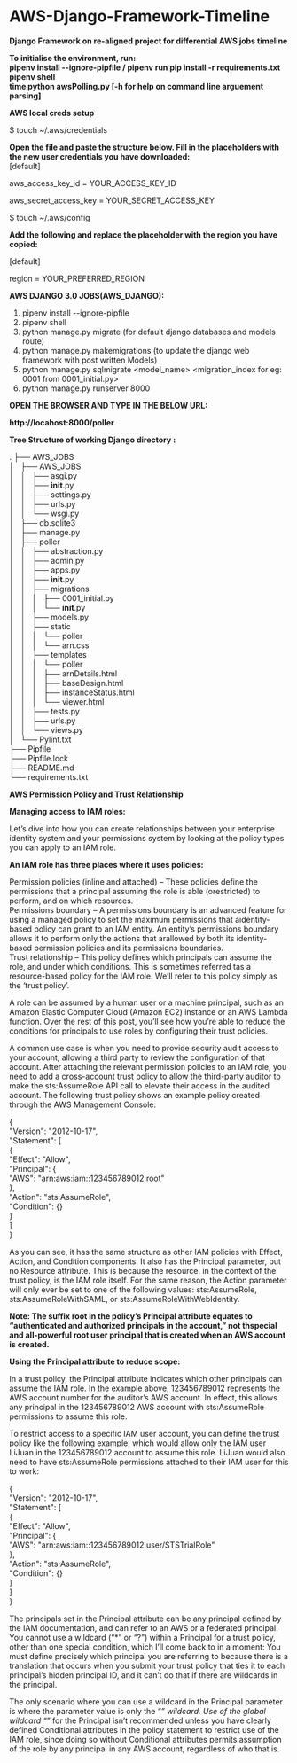 # AWS-Django-Framework-Timeline

**Django Framework on re-aligned project for differential AWS jobs timeline** <br>

**To initialise the environment, run:** <br>
**pipenv install --ignore-pipfile / pipenv run pip install -r requirements.txt** <br>
**pipenv shell** <br>
**time python awsPolling.py [-h for help on command line arguement parsing]** <br>

**AWS local creds setup** <br>
 

$ touch ~/.aws/credentials <br>
 

**Open the file and paste the structure below. Fill in the placeholders with the new user credentials you have downloaded:**
<br>
[default]<br> 

aws_access_key_id = YOUR_ACCESS_KEY_ID <br> 
 

aws_secret_access_key = YOUR_SECRET_ACCESS_KEY <br>

$ touch ~/.aws/config <br>
 
**Add the following and replace the placeholder with the region you have copied:** <br>

[default] <br>

region = YOUR_PREFERRED_REGION <br> 


**AWS DJANGO 3.0 JOBS(AWS_DJANGO):** <br>

1. pipenv install --ignore-pipfile <br>
2. pipenv shell <br>
3. python manage.py migrate (for default django databases and models route) <br>
4. python manage.py makemigrations (to update the django web framework with post written Models) <br>
5. python manage.py sqlmigrate <model_name> <migration_index for eg: 0001 from 0001_initial.py> <br>
6. python manage.py runserver 8000 <can to be changed to desired port> <br>

**OPEN THE BROWSER AND TYPE IN THE BELOW URL:** <br>

**http://locahost:8000/poller** <br>

**Tree Structure of working Django directory :** <br>

.
├── AWS_JOBS<br>
│   ├── AWS_JOBS<br>
│   │   ├── asgi.py<br>
│   │   ├── __init__.py<br>
│   │   ├── settings.py<br>
│   │   ├── urls.py<br>
│   │   └── wsgi.py<br>
│   ├── db.sqlite3<br>
│   ├── manage.py<br>
│   ├── poller<br>
│   │   ├── abstraction.py<br>
│   │   ├── admin.py<br>
│   │   ├── apps.py<br>
│   │   ├── __init__.py<br>
│   │   ├── migrations<br>
│   │   │   ├── 0001_initial.py<br>
│   │   │   └── __init__.py<br>
│   │   ├── models.py<br>
│   │   ├── static<br>
│   │   │   └── poller<br>
│   │   │       └── arn.css<br>
│   │   ├── templates<br>
│   │   │   └── poller<br>
│   │   │       ├── arnDetails.html<br>
│   │   │       ├── baseDesign.html<br>
│   │   │       ├── instanceStatus.html<br>
│   │   │       └── viewer.html<br>
│   │   ├── tests.py<br>
│   │   ├── urls.py<br>
│   │   └── views.py<br>
│   └── Pylint.txt<br>
├── Pipfile<br>
├── Pipfile.lock<br>
├── README.md<br>
└── requirements.txt<br>


**AWS Permission Policy and Trust Relationship** <br>

**Managing access to IAM roles:** <br>

Let’s dive into how you can create relationships between your enterprise identity system and your permissions system by looking at the policy types you can apply to an IAM role. <br>

**An IAM role has three places where it uses policies:** <br>

Permission policies (inline and attached) – These policies define the permissions that a principal assuming the role is able (orestricted) to perform, and on which resources. <br>
Permissions boundary – A permissions boundary is an advanced feature for using a managed policy to set the maximum permissions that aidentity-based policy can grant to an IAM entity. An entity’s permissions boundary allows it to perform only the actions that arallowed by both its identity-based permission policies and its permissions boundaries.<br>
Trust relationship – This policy defines which principals can assume the role, and under which conditions. This is sometimes referred tas a resource-based policy for the IAM role. We’ll refer to this policy simply as the ‘trust policy’.<br>

A role can be assumed by a human user or a machine principal, such as an Amazon Elastic Computer Cloud (Amazon EC2) instance or an AWS Lambda function. Over the rest of this post, you’ll see how you’re able to reduce the conditions for principals to use roles by configuring their trust policies.<br>

A common use case is when you need to provide security audit access to your account, allowing a third party to review the configuration of that account. After attaching the relevant permission policies to an IAM role, you need to add a cross-account trust policy to allow the third-party auditor to make the sts:AssumeRole API call to elevate their access in the audited account. The following trust policy shows an example policy created through the AWS Management Console:<br>


{<br>
  "Version": "2012-10-17",<br>
  "Statement": [<br>
    {<br>
      "Effect": "Allow",<br>
      "Principal": {<br>
        "AWS": "arn:aws:iam::123456789012:root"<br>
      },<br>
      "Action": "sts:AssumeRole",<br>
      "Condition": {}<br>
    }<br>
  ]<br>
}<br>

As you can see, it has the same structure as other IAM policies with Effect, Action, and Condition components. It also has the Principal parameter, but no Resource attribute. This is because the resource, in the context of the trust policy, is the IAM role itself. For the same reason, the Action parameter will only ever be set to one of the following values: sts:AssumeRole, sts:AssumeRoleWithSAML, or sts:AssumeRoleWithWebIdentity.<br>

**Note: The suffix root in the policy’s Principal attribute equates to “authenticated and authorized principals in the account,” not thspecial and all-powerful root user principal that is created when an AWS account is created.**<br>

**Using the Principal attribute to reduce scope:** <br>

In a trust policy, the Principal attribute indicates which other principals can assume the IAM role. In the example above, 123456789012 represents the AWS account number for the auditor’s AWS account. In effect, this allows any principal in the 123456789012 AWS account with sts:AssumeRole permissions to assume this role.<br>

To restrict access to a specific IAM user account, you can define the trust policy like the following example, which would allow only the IAM user LiJuan in the 123456789012 account to assume this role. LiJuan would also need to have sts:AssumeRole permissions attached to their IAM user for this to work:<br>


{<br>
  "Version": "2012-10-17",<br>
  "Statement": [<br>
    {<br>
      "Effect": "Allow",<br>
      "Principal": {<br>
        "AWS": "arn:aws:iam::123456789012:user/STSTrialRole"<br>
      },<br>
      "Action": "sts:AssumeRole",<br>
      "Condition": {}<br>
    }<br>
  ]<br>
}<br>

The principals set in the Principal attribute can be any principal defined by the IAM documentation, and can refer to an AWS or a federated principal. You cannot use a wildcard (“*” or “?”) within a Principal for a trust policy, other than one special condition, which I’ll come back to in a moment: You must define precisely which principal you are referring to because there is a translation that occurs when you submit your trust policy that ties it to each principal’s hidden principal ID, and it can’t do that if there are wildcards in the principal.<br>

The only scenario where you can use a wildcard in the Principal parameter is where the parameter value is only the “*” wildcard. Use of the global wildcard “*” for the Principal isn’t recommended unless you have clearly defined Conditional attributes in the policy statement to restrict use of the IAM role, since doing so without Conditional attributes permits assumption of the role by any principal in any AWS account, regardless of who that is.
<br>
 
